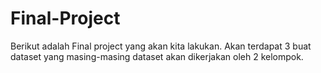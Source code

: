 # Final-Project
Berikut adalah Final project yang akan kita lakukan. Akan terdapat 3 buat dataset yang masing-masing dataset akan dikerjakan oleh 2 kelompok. 
